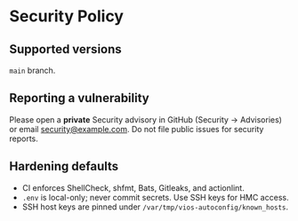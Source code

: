 # Security Policy

## Supported versions
`main` branch.

## Reporting a vulnerability
Please open a **private** Security advisory in GitHub (Security → Advisories) or email <security@example.com>.
Do not file public issues for security reports.

## Hardening defaults
- CI enforces ShellCheck, shfmt, Bats, Gitleaks, and actionlint.
- `.env` is local-only; never commit secrets. Use SSH keys for HMC access.
- SSH host keys are pinned under `/var/tmp/vios-autoconfig/known_hosts`.

